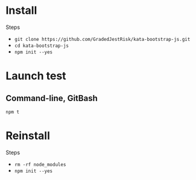 # Install
Steps
* `git clone https://github.com/GradedJestRisk/kata-bootstrap-js.git`
* `cd kata-bootstrap-js`
* `npm init --yes`

# Launch test
## Command-line, GitBash
`npm t`

# Reinstall
Steps
* `rm -rf node_modules`
* `npm init --yes`
